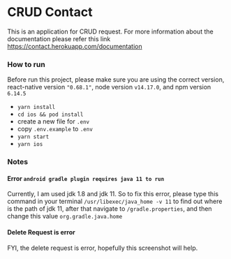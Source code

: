 # CRUD Contact
This is an application for CRUD request.
For more information about the documentation please refer this link https://contact.herokuapp.com/documentation
### How to run
Before run this project, please make sure you are using the correct version, react-native version `"0.68.1"`, node version `v14.17.0`, and npm version `6.14.5`
- `yarn install`
- `cd ios && pod install`
- create a new file for `.env`
- copy `.env.example` to `.env`
- `yarn start`
- `yarn ios`
### Notes
#### Error `android gradle plugin requires java 11 to run`
Currently, I am used jdk 1.8 and jdk 11. So to fix this error, please type this command in your terminal `/usr/libexec/java_home -v 11` to find out where is the path of jdk 11, after that navigate to `/gradle.properties`, and then change this value `org.gradle.java.home`
#### Delete Request is error
FYI, the delete request is error, hopefully this screenshot will help.
